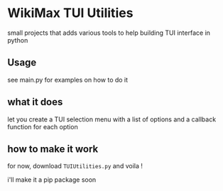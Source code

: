 # WikiMax TUI Utilities
 small projects that adds various tools to help building TUI interface in python

## Usage
 see main.py for examples on how to do it 

## what it does
 let you create a TUI selection menu with a list of options and a callback function for each option

## how to make it work
 for now, download `TUIUtilities.py` and voila !

 i'll make it a pip package soon